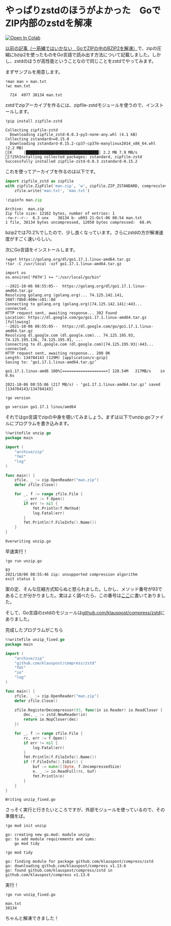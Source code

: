 # やっぱりzstdのほうがよかった　GoでZIP内部のzstdを解凍

[![Open In Colab](https://colab.research.google.com/assets/colab-badge.svg)](https://colab.research.google.com/github/saliton/Go-ZSTD/blob/main/ZIP_ZSTD.ipynb)

[以前の記事（一筋縄ではいかない　GoでZIPの中のBZIP2を解凍）](https://qiita.com/saliton/items/1a67dcaa8e4890908c48)で、zipの圧縮にbzip2を使ったものをGo言語で読み出す方法について記載しました。しかし、zstdのほうが高性能ということなので同じことをzstdでやってみます。


まずサンプルを用意します。


```shell
!man man > man.txt
!wc man.txt
```

      724  4977 38134 man.txt


zstdでzipアーカイブを作るには、zipfile-zstdモジュールを使うので、インストールします。



```shell
!pip install zipfile-zstd
```

    Collecting zipfile-zstd
      Downloading zipfile_zstd-0.0.3-py3-none-any.whl (4.1 kB)
    Collecting zstandard>=0.15.0
      Downloading zstandard-0.15.2-cp37-cp37m-manylinux2014_x86_64.whl (2.2 MB)
    [K     |████████████████████████████████| 2.2 MB 7.9 MB/s 
    [?25hInstalling collected packages: zstandard, zipfile-zstd
    Successfully installed zipfile-zstd-0.0.3 zstandard-0.15.2


これを使ってアーカイブを作るのは以下です。


```python
import zipfile_zstd as zipfile
with zipfile.ZipFile('man.zip', 'w', zipfile.ZIP_ZSTANDARD, compresslevel=19) as zfile:
    zfile.write('man.txt', 'man.txt')

!zipinfo man.zip
```

    Archive:  man.zip
    Zip file size: 12162 bytes, number of entries: 1
    -rw-r--r--  6.3 unx    38134 b- u093 21-Oct-06 08:54 man.txt
    1 file, 38134 bytes uncompressed, 12050 bytes compressed:  68.4%


bzip2では70.2%でしたので、少し良くなっています。さらにzstdの方が解凍速度がすごく速いらしい。

次にGo言語をインストールします。


```shell
!wget https://golang.org/dl/go1.17.1.linux-amd64.tar.gz
!tar -C /usr/local -xzf go1.17.1.linux-amd64.tar.gz

import os
os.environ['PATH'] += ":/usr/local/go/bin"
```

    --2021-10-06 08:55:05--  https://golang.org/dl/go1.17.1.linux-amd64.tar.gz
    Resolving golang.org (golang.org)... 74.125.142.141, 2607:f8b0:400e:c01::8d
    Connecting to golang.org (golang.org)|74.125.142.141|:443... connected.
    HTTP request sent, awaiting response... 302 Found
    Location: https://dl.google.com/go/go1.17.1.linux-amd64.tar.gz [following]
    --2021-10-06 08:55:05--  https://dl.google.com/go/go1.17.1.linux-amd64.tar.gz
    Resolving dl.google.com (dl.google.com)... 74.125.195.93, 74.125.195.136, 74.125.195.91, ...
    Connecting to dl.google.com (dl.google.com)|74.125.195.93|:443... connected.
    HTTP request sent, awaiting response... 200 OK
    Length: 134784143 (129M) [application/x-gzip]
    Saving to: ‘go1.17.1.linux-amd64.tar.gz’
    
    go1.17.1.linux-amd6 100%[===================>] 128.54M   217MB/s    in 0.6s    
    
    2021-10-06 08:55:06 (217 MB/s) - ‘go1.17.1.linux-amd64.tar.gz’ saved [134784143/134784143]
    



```shell
!go version
```

    go version go1.17.1 linux/amd64


それではgo言語でzipの中身を覗いてみましょう。まずは以下でunzip.goファイルにプログラムを書き込みます。


```go
%%writefile unzip.go
package main

import (
    "archive/zip"
    "fmt"
    "log"
)

func main() {
    zfile, _ := zip.OpenReader("man.zip")
    defer zfile.Close()

    for _, f := range zfile.File {
        _, err := f.Open()
        if err != nil {
            fmt.Println(f.Method)
            log.Fatal(err)
        }
        fmt.Println(f.FileInfo().Name())
    }
}
```

    Overwriting unzip.go


早速実行！


```shell
!go run unzip.go
```

    93
    2021/10/06 08:55:46 zip: unsupported compression algorithm
    exit status 1


案の定、そんな圧縮方式知らぬと怒られました。しかし、メソッド番号が93であることが分かりました。実はよく調べたら、この番号は[ここ](https://pkware.cachefly.net/webdocs/casestudies/APPNOTE.TXT)に書いてありました。

そして、Go言語のzstdのモジュールは[github.com/klauspost/compress/zstd](https://pkg.go.dev/github.com/klauspost/compress/zstd)にありました。

完成したプログラムがこちら



```go
%%writefile unzip_fixed.go
package main

import (
    "archive/zip"
    "github.com/klauspost/compress/zstd"
    "fmt"
    "io"
    "log"
)

func main() {
    zfile, _ := zip.OpenReader("man.zip")
    defer zfile.Close()

	zfile.RegisterDecompressor(93, func(in io.Reader) io.ReadCloser {
        dec, _ := zstd.NewReader(in)
		return io.NopCloser(dec)
	})

    for _, f := range zfile.File {
        rc, err := f.Open()
        if err != nil {
            log.Fatal(err)
        }
        fmt.Println(f.FileInfo().Name())
        if !f.FileInfo().IsDir() {
            buf := make([]byte, f.UncompressedSize)
            n, _ := io.ReadFull(rc, buf)
            fmt.Println(n)
        }
    }
}
```

    Writing unzip_fixed.go


さっそく実行と行きたいところですが、外部モジュールを使っているので、その準備をば。


```shell
!go mod init unzip
```

    go: creating new go.mod: module unzip
    go: to add module requirements and sums:
    	go mod tidy



```shell
!go mod tidy
```

    go: finding module for package github.com/klauspost/compress/zstd
    go: downloading github.com/klauspost/compress v1.13.6
    go: found github.com/klauspost/compress/zstd in github.com/klauspost/compress v1.13.6


実行！


```shell
!go run unzip_fixed.go
```

    man.txt
    38134


ちゃんと解凍できました！

